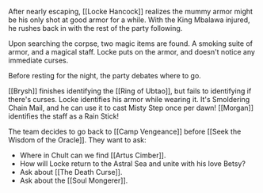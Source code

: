 After nearly escaping, [[Locke Hancock]] realizes the mummy armor might be his only shot at good armor for a while. With the King Mbalawa injured, he rushes back in with the rest of the party following.

Upon searching the corpse, two magic items are found. A smoking suite of armor, and a magical staff. Locke puts on the armor, and doesn't notice any immediate curses.

Before resting for the night, the party debates where to go.

[[Brysh]] finishes identifying the [[Ring of Ubtao]], but fails to identifying if there's curses.
Locke identifies his armor while wearing it. It's Smoldering Chain Mail, and he can use it to cast Misty Step once per dawn!
[[Morgan]] identifies the staff as a Rain Stick!

The team decides to go back to [[Camp Vengeance]] before [[Seek the Wisdom of the Oracle]]. They want to ask:
- Where in Chult can we find [[Artus Cimber]].
- How will Locke return to the Astral Sea and unite with his love Betsy?
- Ask about [[The Death Curse]].
- Ask about the [[Soul Mongerer]].
